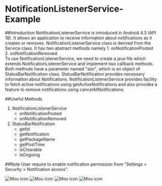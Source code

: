 NotificationListenerService-Example
===================================

##Introduction
NotificationListenerService is introduced in Android 4.3 (API 18). It allows an application to receive information about notifications as it creates or removes. NotificationListenerService class is derived from the Service class. It has two abstract methods namely 1. onNotificationPosted 2. onNotificationRemoved.  
To use NotificationListenerService, we need to create a java file which extends NotificationListenerService and implement two callback methods. Both methods have a parameter named "sbn", which is an object of StatusBarNotification class. StatusBarNotification provides necessary information about Notifications.
NotificationListenerService provides facility to fetch active notifications using getActiveNotifications and also provides a feature to remove notifications using cancelAllNotifications.

##Useful Methods
1. NotificationListenerService
	* onNotificationPosted
	* onNotificationRemoved
2. StatusBarNotification
	* getId
	* getNotification
	* getPackageName
	* getPostTime
	* isClearable
	* isOngoing

##Note
User require to enable notification permission from "Settings > Security > Notification access".

![Mou icon](http://1.bp.blogspot.com/-7Q9G72-ZLCw/UfirCZP-H_I/AAAAAAAAEOk/aqX_YHs6s6Q/s400/device-2013-07-31-113010.png)
![Mou icon](http://1.bp.blogspot.com/-h_bFIcDWWp8/UfirCzDrC_I/AAAAAAAAEO0/9_aMH5EM6Dg/s400/device-2013-07-31-113539.png)
![Mou icon](http://2.bp.blogspot.com/-thl_wNKzILI/UfirDX6NR2I/AAAAAAAAEO4/_o5FWLmkJ2o/s400/device-2013-07-31-113701.png)
![Mou icon](http://1.bp.blogspot.com/-5KyUJQVOVzE/UfirDhqpFzI/AAAAAAAAEPA/RiZoI9dF--Q/s400/device-2013-07-31-113720.png)